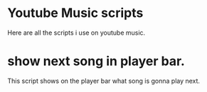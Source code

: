 # Youtube Music scripts
Here are all the scripts i use on youtube music.


# show next song in player bar.

This script shows on the player bar what song is gonna play next.

